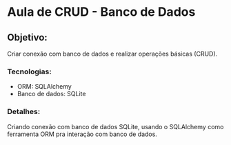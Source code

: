 # Aula de CRUD - Banco de Dados

## Objetivo:
Criar conexão com banco de dados e realizar operações básicas (CRUD).

### Tecnologias:
- ORM: SQLAlchemy
- Banco de dados: SQLite

### Detalhes: 
Criando conexão com banco de dados SQLite, usando o  SQLAlchemy como 
ferramenta ORM pra interação com banco de dados.
